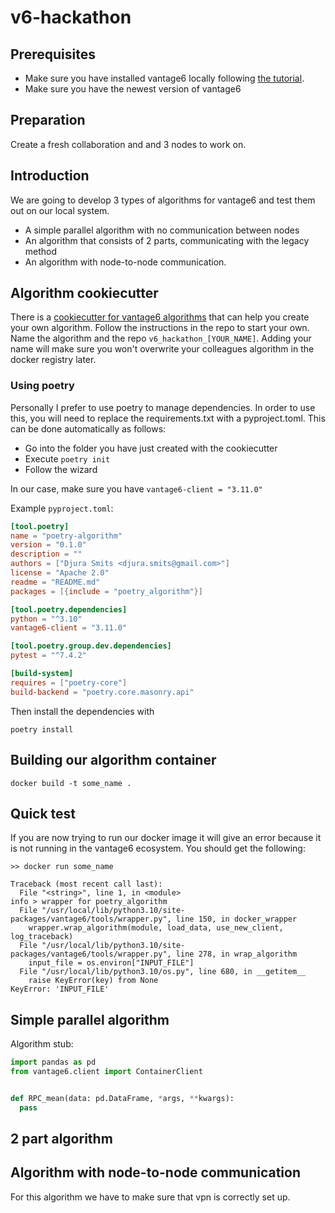 # v6-hackathon

## Prerequisites
- Make sure you have installed vantage6 locally following [the tutorial](https://github.com/CARRIER-project/vantage6-local-setup).
- Make sure you have the newest version of vantage6

## Preparation
Create a fresh collaboration and and 3 nodes to work on.

## Introduction
We are going to develop 3 types of algorithms for vantage6 and test them out on our local system.
- A simple parallel algorithm with no communication between nodes
- An algorithm that consists of 2 parts, communicating with the legacy method
- An algorithm with node-to-node communication.

## Algorithm cookiecutter
There is a [cookiecutter for vantage6 algorithms](https://github.com/vantage6/cookiecutter_algorithm_python) that can help you create your own algorithm.
Follow the instructions in the repo to start your own. Name the algorithm and the repo `v6_hackathon_[YOUR_NAME]`. Adding your name will make sure you won't overwrite your colleagues algorithm in the docker registry later.

### Using poetry
Personally I prefer to use poetry to manage dependencies. In order to use this, you will need to replace the requirements.txt with a pyproject.toml.
This can be done automatically as follows:
- Go into the folder you have just created with the cookiecutter
- Execute `poetry init`
- Follow the wizard

In our case, make sure you have `vantage6-client = "3.11.0"`

Example `pyproject.toml`:
```toml
[tool.poetry]
name = "poetry-algorithm"
version = "0.1.0"
description = ""
authors = ["Djura Smits <djura.smits@gmail.com>"]
license = "Apache 2.0"
readme = "README.md"
packages = [{include = "poetry_algorithm"}]

[tool.poetry.dependencies]
python = "^3.10"                                                                                                                                                                            
vantage6-client = "3.11.0"

[tool.poetry.group.dev.dependencies]
pytest = "^7.4.2"

[build-system]
requires = ["poetry-core"]
build-backend = "poetry.core.masonry.api"
```

Then install the dependencies with
```shell
poetry install
```

## Building our algorithm container
```shell
docker build -t some_name .
```

## Quick test
If you are now trying to run our docker image it will give an error because it is not running in the vantage6 ecosystem. You should get the following:
```shell
>> docker run some_name

Traceback (most recent call last):
  File "<string>", line 1, in <module>
info > wrapper for poetry_algorithm
  File "/usr/local/lib/python3.10/site-packages/vantage6/tools/wrapper.py", line 150, in docker_wrapper
    wrapper.wrap_algorithm(module, load_data, use_new_client, log_traceback)
  File "/usr/local/lib/python3.10/site-packages/vantage6/tools/wrapper.py", line 278, in wrap_algorithm
    input_file = os.environ["INPUT_FILE"]
  File "/usr/local/lib/python3.10/os.py", line 680, in __getitem__
    raise KeyError(key) from None
KeyError: 'INPUT_FILE'

```


## Simple parallel algorithm

Algorithm stub:


```python
import pandas as pd
from vantage6.client import ContainerClient


def RPC_mean(data: pd.DataFrame, *args, **kwargs):
  pass

```

## 2 part algorithm

## Algorithm with node-to-node communication
For this algorithm we have to make sure that vpn is correctly set up.
